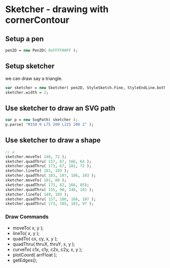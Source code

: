 # Sketcher - drawing with cornerContour

## Setup a pen
```Haxe
pen2D = new Pen2D( 0xFFFF00FF );
```
## Setup sketcher
we can draw say a triangle.
```Haxe
var sketcher = new Sketcher( pen2D, StyleSketch.Fine, StyleEndLine.both );
sketcher.width = 2;
```
## Use sketcher to draw an SVG path
```Haxe
var p = new SvgPath( sketcher );
p.parse( "M150 0 L75 200 L225 200 Z" );
```
## Use sketcher to draw a shape
```Haxe
// a
sketcher.moveTo( 148, 72 );
sketcher.quadThru( 157, 67, 166, 64 );
sketcher.quadThru( 173, 67, 181, 72 );
sketcher.lineTo( 181, 103 );
sketcher.quadThru( 183, 107, 186, 103 );
sketcher.moveTo( 181, 80 );
sketcher.quadThru( 173, 82, 166, 85);
sketcher.quadThru( 155, 90, 148, 101 ); 
sketcher.lineTo( 149, 103 );
sketcher.quadThru( 157, 106, 166, 107 );
sketcher.quadThru( 173, 105, 181, 97 );
```
  
### Draw Commands  
  
- moveTo( x, y );
- lineTo( x, y );
- quadTo( cx, cy, x, y );
- quadThru( thruX, thruY, x, y );
- curveTo( c1x, c1y, c2x, c2y, x, y );
- plotCoord( arrFloat );
- getEdges();
  
  
  
